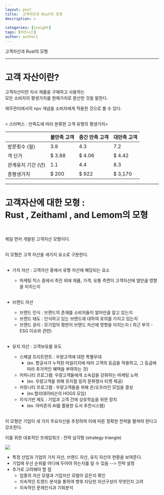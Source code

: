 ```yaml
---
layout: post
title:  고객자산과 Rust의 모형
description: >
  
categories: [insight]
tags: [비즈니스]
author: author1
---
```


고객자산과 Rust의 모형

___

# 고객 자산이란?

고객자산이란 자사 제품을 구매하고 사용하는 <br>모든 소비자의 평생가치를 현재가치로 환산한 것을 말한다. <br>

재무관리에서의 npv 개념을 소비자에게 적용한 것으로 볼 수 있다. <br><br>



< 스타벅스 : 만족도에 따라 분류한 고객 유형의 평생가치>

|                    | 불만족 고객 | 중간 만족 고객 | 대만족 고객 |
| ------------------ | ----------- | -------------- | ----------- |
| 방문횟수 (월)      | 3.9         | 4.3            | 7.2         |
| 객 단가            | $ 3.88      | $ 4.06         | $ 4.42      |
| 관계유지 기간 (년) | 1.1         | 4.4            | 8.3         |
| 총평생가치         | $ 200       | $ 922          | $ 3,170     |




---

# 고객자산에 대한  모형 : <br> Rust , Zeithaml , and Lemom의 모형


<br>

제일 먼저 개발된 고객자산 모형이다. <br><br>

이 모형은 고객 자산을 세가지 요소로 구분한다. <br><br>

- 가치 자산 : 고객자산 중에서 유형 자산에 해당되는 요소<br>
  -  마케팅 믹스 중에서 촉진 외에 제품, 가격, 유통 측면이 고객자산에 얼만큼 영향을 미치는지 <br><br>

- 브랜드 자산 <br>
  - 브랜드 인식 : 브랜드의 존재를 소비자들이 얼마만큼 알고 있는지<br>
  - 브랜드 태도 : 인식하고 있는 브랜드에 대하여 호의를 가지고 있는지<br>
  - 브랜드 윤리 : 모기업의 평판이 브랜드 자산에 영향을 미치는지 ( 최근 부각 - ESG 이슈와 관련)<br><br>

- 유지 자산 : 고객보유를 유도<br>
  - 스페셜 트리트먼트 : 우량고객에 대한 특별우대<br>
    - (ex. 항공사가 누적된 마일리지에 따라 고객의 등급을 적용하고, 그 등급에 따라 추가적인 혜택을 부여하는 것)<br>
  - 어피니티 프로그램: 우량고객들에게 소속감을 강화하는 마케팅 노력 <br>
    -  (ex. 우량고객을 위해 뮤지컬 등의 문화행사 티켓 제공)<br>
  - 커뮤니티 프로그램 : 우량고객들을 위해 온/오프라인 모임을 결성<br>
    - (ex.할리데이비슨의 HOGS 모임)<br>
  - 지식기반 제도 : 기업과 고객 간에 상호학습을 위한 장치<br>
    - (ex. 아마존의 AI를 활용한 도서 추천시스템)<br><br>



이 모형은 기업이 세 가지 주요자산을 추정하여 이에 따른 정확한 전략을 펼쳐야 한다고 강조한다. <br>

이를 위한 대표적인 프레임워크 : 전략 삼각형 (strategy triangle) 


<img src="{{ site.baseurl }}/assets/img/rust/triangle.jpeg">

- 특정 산업과 기업의 가치 자산, 브랜드 자산, 유지 자산의 현황을 보여준다. <br>
- 기업에 우선 순위를 어디에 두어야 하는지를 알 수 있음 --> 전략 설정 <br>
- 추가로 고려해야 할 점<br>
  - 업종의 자산 모델과 기업자산 모델이 같은지 확인<br>
  - 지속적인 트렌드 분석을 통하여 향후 타당한 자산구성이 무엇인지 고려<br>
  - 지속적인 문제인식과 기회분석<br>

